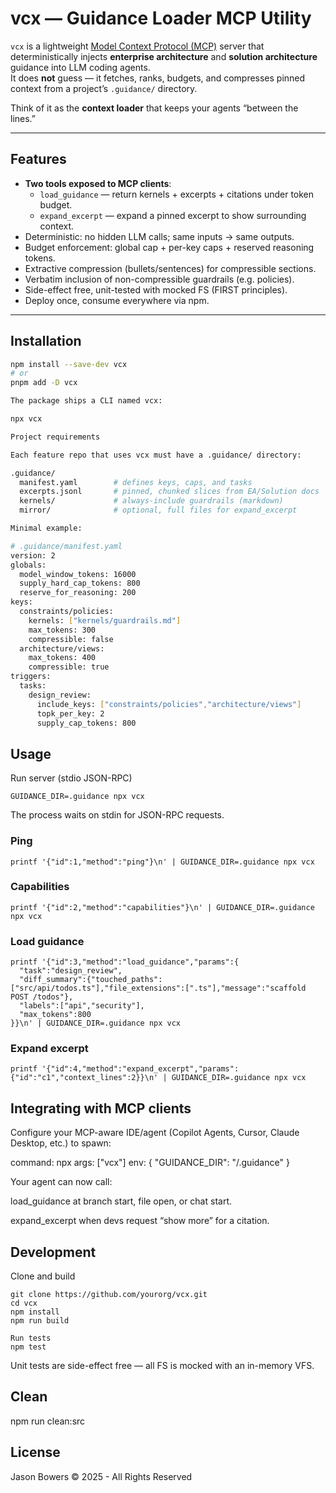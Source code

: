 # vcx — Guidance Loader MCP Utility

`vcx` is a lightweight [Model Context Protocol (MCP)](https://modelcontextprotocol.io) server that deterministically injects **enterprise architecture** and **solution architecture** guidance into LLM coding agents.  
It does **not** guess — it fetches, ranks, budgets, and compresses pinned context from a project’s `.guidance/` directory.

Think of it as the **context loader** that keeps your agents “between the lines.”

---

## Features
- **Two tools exposed to MCP clients**:
  - `load_guidance` — return kernels + excerpts + citations under token budget.
  - `expand_excerpt` — expand a pinned excerpt to show surrounding context.
- Deterministic: no hidden LLM calls; same inputs → same outputs.
- Budget enforcement: global cap + per-key caps + reserved reasoning tokens.
- Extractive compression (bullets/sentences) for compressible sections.
- Verbatim inclusion of non-compressible guardrails (e.g. policies).
- Side-effect free, unit-tested with mocked FS (FIRST principles).
- Deploy once, consume everywhere via npm.

---

## Installation

```bash
npm install --save-dev vcx
# or
pnpm add -D vcx

The package ships a CLI named vcx:

npx vcx

Project requirements

Each feature repo that uses vcx must have a .guidance/ directory:

.guidance/
  manifest.yaml        # defines keys, caps, and tasks
  excerpts.jsonl       # pinned, chunked slices from EA/Solution docs
  kernels/             # always-include guardrails (markdown)
  mirror/              # optional, full files for expand_excerpt

Minimal example:

# .guidance/manifest.yaml
version: 2
globals:
  model_window_tokens: 16000
  supply_hard_cap_tokens: 800
  reserve_for_reasoning: 200
keys:
  constraints/policies:
    kernels: ["kernels/guardrails.md"]
    max_tokens: 300
    compressible: false
  architecture/views:
    max_tokens: 400
    compressible: true
triggers:
  tasks:
    design_review:
      include_keys: ["constraints/policies","architecture/views"]
      topk_per_key: 2
      supply_cap_tokens: 800
```
## Usage
Run server (stdio JSON-RPC)

```
GUIDANCE_DIR=.guidance npx vcx
```

The process waits on stdin for JSON-RPC requests.

### Ping
```
printf '{"id":1,"method":"ping"}\n' | GUIDANCE_DIR=.guidance npx vcx
```

### Capabilities
```
printf '{"id":2,"method":"capabilities"}\n' | GUIDANCE_DIR=.guidance npx vcx
```

### Load guidance

```
printf '{"id":3,"method":"load_guidance","params":{
  "task":"design_review",
  "diff_summary":{"touched_paths":["src/api/todos.ts"],"file_extensions":[".ts"],"message":"scaffold POST /todos"},
  "labels":["api","security"],
  "max_tokens":800
}}\n' | GUIDANCE_DIR=.guidance npx vcx
```

### Expand excerpt
```
printf '{"id":4,"method":"expand_excerpt","params":{"id":"c1","context_lines":2}}\n' | GUIDANCE_DIR=.guidance npx vcx
```

## Integrating with MCP clients
Configure your MCP-aware IDE/agent (Copilot Agents, Cursor, Claude Desktop, etc.) to spawn:

command: npx
args: ["vcx"]
env: { "GUIDANCE_DIR": "<workspace>/.guidance" }


Your agent can now call:

load_guidance at branch start, file open, or chat start.

expand_excerpt when devs request “show more” for a citation.

## Development
Clone and build

```
git clone https://github.com/yourorg/vcx.git
cd vcx
npm install
npm run build

Run tests
npm test
```

Unit tests are side-effect free — all FS is mocked with an in-memory VFS.

## Clean
npm run clean:src

## License

Jason Bowers © 2025 - All Rights Reserved 


